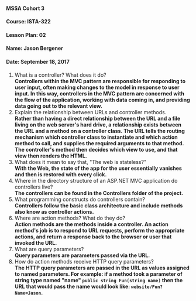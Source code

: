 #### MSSA Cohort 3
#### Course: ISTA-322
#### Lesson Plan: 02
#### Name: Jason Bergener
#### Date: September 18, 2017

1. What is a controller? What does it do?  
**Controllers within the MVC pattern are responsible for responding to user input, often making changes to the model in response to user input. In this way, controllers in the MVC pattern are concerned with the flow of the application, working with data coming in, and providing data going out to the relevant view.**
1. Explain the relationship between URLs and controller methods.  
**Rather than having a direct relationship between the URL and a file living on the web server's hard drive, a relationship exists between the URL and a method on a controller class. The URL tells the routing mechanism which controller class to instantiate and which action method to call, and supplies the required arguments to that method. The controller's method then decides which view to use, and that view then renders the HTML.**
1. What does it mean to say that, "The web is stateless?"  
**With the Web, the state of the app for the user essentially vanishes and then is restored with every click.**
1. Where in the directory structure of an ASP.NET MVC application do controllers live?  
**The controllers can be found in the Controllers folder of the project.**
1. What programming constructs do controllers contain?  
**Controllers follow the basic class architecture and include methods also know as controller actions.**
1. Where are action methods? What do they do?  
**Action methods are the methods inside a controller. An action method's job is to respond to URL requests, perform the appropriate actions, and return a response back to the browser or user that invoked the URL.**
1. What are query parameters?  
**Query parameters are parameters passed via the URL.**
1. How do action methods receive HTTP query parameters?  
**The HTTP query parameters are passed in the URL as values assigned to named parameters. For example: if a method took a parameter of string type named "name" `public string Fun(string name)` then the URL that would pass the name would look like: `website/Fun?Name=Jason`.**